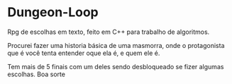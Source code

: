 # Dungeon-Loop
Rpg de escolhas em texto, feito em C++ para trabalho de algoritmos.

Procurei fazer uma historia básica de uma masmorra, onde o protagonista que é você tenta entender oque ela é, e quem ele é.

Tem mais de 5 finais com um deles sendo desbloqueado se fizer algumas escolhas. Boa sorte
